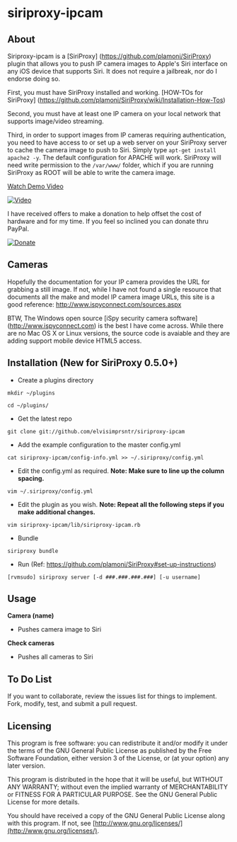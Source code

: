 siriproxy-ipcam
===============

About
-----
Siriproxy-ipcam is a [SiriProxy] (https://github.com/plamoni/SiriProxy) plugin that allows you to push IP camera images to Apple's Siri interface on any iOS device that supports Siri.   It does not require a jailbreak, nor do I endorse doing so.

First, you must have SiriProxy installed and working.  [HOW-TOs for SiriProxy] (https://github.com/plamoni/SiriProxy/wiki/Installation-How-Tos) 

Second, you must have at least one IP camera on your local network that supports image/video streaming.  

Third, in order to support images from IP cameras requiring authentication, you need to have access to or set up a web server on your SiriProxy server to cache the camera image to push to Siri.  Simply type `apt-get install apache2 -y`.   The default configuration for APACHE will work.   SiriProxy will need write permission to the `/var/www/` folder, which if you are running SiriProxy as ROOT will be able to write the camera image. 

[Watch Demo Video](http://www.youtube.com/watch?v=YZHbO-sdUOY) 

[![Video](http://img.youtube.com/vi/YZHbO-sdUOY/hqdefault.jpg)](http://www.youtube.com/watch?v=YZHbO-sdUOY)

I have received offers to make a donation to help offset the cost of hardware and for my time.  If you feel so inclined you can donate thru PayPal.  

[![Donate](https://www.paypalobjects.com/en_US/i/btn/btn_donateCC_LG.gif)](https://www.paypal.com/cgi-bin/webscr?cmd=_s-xclick&hosted_button_id=4TRSKPQV8HCFY)

Cameras
-------

Hopefully the documentation for your IP camera provides the URL for grabbing a still image.  If not, while I have not found a single resource that documents all the make and model IP camera image URLs, this site is a good reference: http://www.ispyconnect.com/sources.aspx

BTW, The Windows open source [iSpy security camera software] (http://www.ispyconnect.com) is the best I have come across.  While there are no Mac OS X or Linux versions, the source code is avaiable and they are adding support mobile device HTML5 access.  

Installation (New for SiriProxy 0.5.0+)
---------------------------------------


- Create a plugins directory  

`mkdir ~/plugins`  

`cd ~/plugins/` 

- Get the latest repo   

`git clone git://github.com/elvisimprsntr/siriproxy-ipcam`

- Add the example configuration to the master config.yml  

`cat siriproxy-ipcam/config-info.yml >> ~/.siriproxy/config.yml`

- Edit the config.yml as required.     **Note: Make sure to line up the column spacing.**

`vim ~/.siriproxy/config.yml`

- Edit the plugin as you wish.  **Note: Repeat all the following steps if you make additional changes.**    

`vim siriproxy-ipcam/lib/siriproxy-ipcam.rb`

- Bundle  

`siriproxy bundle`

- Run (Ref: https://github.com/plamoni/SiriProxy#set-up-instructions)  

`[rvmsudo] siriproxy server [-d ###.###.###.###] [-u username]`


Usage
-----

**Camera (name)**
- Pushes camera image to Siri  

**Check cameras**
- Pushes all cameras to Siri  


To Do List
----------

If you want to collaborate, review the issues list for things to implement.  Fork, modify, test, and submit a pull request.

Licensing
---------

This program is free software: you can redistribute it and/or modify it under the terms of the GNU General Public License as published by the Free Software Foundation, either version 3 of the License, or (at your option) any later version.

This program is distributed in the hope that it will be useful, but WITHOUT ANY WARRANTY; without even the implied warranty of MERCHANTABILITY or FITNESS FOR A PARTICULAR PURPOSE.  See the GNU General Public License for more details.

You should have received a copy of the GNU General Public License along with this program.  If not, see [http://www.gnu.org/licenses/](http://www.gnu.org/licenses/).

